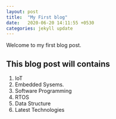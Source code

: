 ```yaml
---
layout: post
title:  "My First blog"
date:   2020-06-20 14:11:55 +0530
categories: jekyll update
--- 
```

Welcome to my first blog post.

## This blog post will contains 
1. IoT
2. Embedded Sysems.
3. Software Programming
4. RTOS
5. Data Structure
6. Latest Technologies

